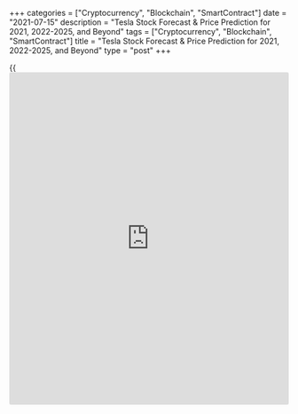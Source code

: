 +++
categories = ["Cryptocurrency", "Blockchain", "SmartContract"]
date = "2021-07-15"
description = "Tesla Stock Forecast & Price Prediction for 2021, 2022-2025, and Beyond"
tags = ["Cryptocurrency", "Blockchain", "SmartContract"]
title = "Tesla Stock Forecast & Price Prediction for 2021, 2022-2025, and Beyond"
type = "post"
+++

{{<iframe id="large-banner" src="https://www.bounty.group/#slide=17.0" width="100%" height="600" scrolling="no" style="border: 0px solid rgb(216, 221, 230); border-radius: 3px;">}}

2021-07-15

2021-07-15

Tesla Stock Forecast & Price Prediction: 2021 and BeyondJana Kane

Tesla stock (NASDAQ:[TSLA][1]) has been on fire for a long time. Its
share price rose by 695% during 2020, making Elon Musk the richest
person in the world.  The Tesla Motors stock value is included on major
US indices, such as NASDAQ and the S&P 500 Index.

[Tesla][2] is the undisputed leader in electric vehicles (EVs) anyway.
It remains to be seen whether this will still be the case in the coming
years in a market where many other brands are also strongly producing
their own EVs. One thing is certain: electric cars are the future and a
fast-growing segment of car sales, which is evident from the Tesla share
forecast.

The article covers the following subjects:

The ticker symbol “TSLA” stock is slated to become the most talked-about
stock of 2021 and perhaps also in 2022. TSLA is probably the most
pressed symbol on any investment platform. The Tesla share price
forecast has risen so much that some [investor](https://www.fintechee.com/tutorial-for-forex-trading/investor-mode/)s are afraid of heights. Is
this right? Or are they just missing an opportunity out of a thousand?
We’ll take a look at it in this Tesla stock price prediction and
financial outlook.

## A Short History of Tesla

Tesla first went public in 2010, offering its 13.3 million [Tesla
shares][2] for just $17 per share. Now here's the fact; at the time of
writing this post (February 14, 2021), Tesla's stock is valued at over
$800! This represents an increase of about 50x in a short period of time
of just 10 years! With a market cap of approximately $800 billion, there
is no doubt that Tesla is the world's largest automaker by value, even
outperforming giant premium brands such as Toyota and General Motors.

While the entire world suffered from the economic effects of COVID-19,
Tesla reported a sharp 71% increase in vehicle production in the fourth
quarter compared to the same quarter last year. Most people thought
Tesla's goal of producing 500,000 vehicles by 2020 was nearly
impossible. The California carmaker almost managed to reach its target
by producing 499,647 cars by 2020.

2021 doesn’t seem to be so positive for Tesla stocks. Although the
shares reached an [all-time high][3] on January 26, 2021, when the
closing price was $883.09, since then the price is only declining. The
stock has decreased by over 10% year-to-date in the first half of 2021.
For example, the S&P 500 index is up by more than 15%, Ford has
increased by around 80%  and GM rose  by 50%. The current price of Tesla
stock (NASDAQ:[TSLA][1]) is $650.64.

The decline is caused by a change in [investor](https://www.fintechee.com/tutorial-for-forex-trading/investor-mode/) sentiment. They re-invest
funds from high-growth stocks into value and cyclical stocks due to the
signs of economic reopening.

However, the company does everything possible to push its stock price.
For example, Tesla plans to grow aggressively, expanding deliveries by
more than 50% each year over a multi-year horizon. Production facilities
in Berlin and Texas, expected to be open by the end of  2021 or at the
beginning of 2022, and the introduction of the Cybertruck, Tesla’s new
pickup, are likely to boost near-term growth.

## Tesla Stock Price Today

On the chart below you can always track the current price, updated
online. Also, it’s possible to do technical analysis, using various
indicators (for instance, stock trading volume) and tools that will save
you time.



## Tesla Stock Forecast: Price Predictions by Experts

According to the 12-month price forecast based on opinions of 26
analysts, the average projection is $650.92, maximum forecast is
$1,200.00, and minimum forecast is $137.00.

As for analyst recommendations, 8 analysts out of 28 still recommend
strong buy, 3 analysts are for buy, 14 analysts are not sure about the
future price direction and recommend holding stocks, 1 expert gives
advice to sell, and 2 analysts are for strong sell.

### Ryan Brinkman, JP Morgan

Ryan Brinkman at JP Morgan kept the strong sell rating but raised the
price target to $160 from $155. This prediction is very pessimistic for
Tesla shares.

### Patrick Hummel, UBS

Patrick Hummel at UBS is also negative about Tesla’s future price.
Although he targets a price of $660, it’s below the previous forecast of
$730, the rating is to hold.

### Jed Dorsheimer, Canaccord Genuity

Jed Dorsheimer at Canaccord Genuity is more optimistic about estimated
stock growth. Although the average price target was set below the
previous forecast ($812 vs. $974), the analyst maintains a strong buy
rating.

### Colin Langan, Wells Fargo

### Dan Levy at Credit Suisse

Dan Levy at Credit Suisse sets the expected price at $800, but says to
hold the stocks. Thus, Tesla stocks may be not the best investment.

Some even think that these predictions may ultimately be conservative.
There were many doubts when Tesla announced last year that it wanted to
deliver half a million vehicles. By 2020, the company had produced
509,727 vehicles and delivered 499,550. It just barely missed its
somewhat daring prognosis.

In conjunction with its recent earnings report, Tesla communicated the
following: “Over the next few years, we expect an average annual growth
of 50% in [terms](https://www.fintechee.com/terms/) of vehicle delivery. In some years, we can grow faster,
which is expected to be the case in 2021.” If that forecast gets even
close to reality, the Tesla stock forecast could go much higher.

No share [rose in value][4] as much in 2020 as Tesla's did. CEO Elon R.
Musk did not do any harm. Thanks to his Tesla shares, he can now call
himself the richest man in the world.

## Tesla Stock Technical Analysis

We'll start our [Tesla][5] stock technical analysis with the
determination of global trends and key levels on the one-month time
frame.

There has been a strongly marked bullish trend since mid-2019. Local
lows and highs are growing. Even September's 5-for-1 stock split didn't
affect the general bullish pattern, although the chart registered a bad
fall. Trading activity's growth confirms Tesla stock's solid bullish
potential. The chart above shows that trading volumes are high and
continue growing.

Now let's determine the key levels. The nearest support value is the
level of 380 US dollars. Last year, the chart approached that level many
times but never consolidated below it.

The nearest resistance level is at February 2020's local low of 968 USD.
Crossing that level would break the psychological barrier of 1,000 USD
and indirectly confirm the projected growth potential.

### TSLA stock forecast for next three months

To have a more accurate forecast of the price's future movement, let's
conduct a technical analysis of [TSLA][5]'s weekly price chart.

The MACD, RSI, and [Bollinger Bands](https://www.algotradesoft.org/custom-indicator/bollinger-bands.html) indicate that TSLA shares are trading
sideways in the chart above.

The indicators' values marked with blue circles indirectly confirm those
signals.

  * [Bollinger Bands](https://www.algotradesoft.org/custom-indicator/bollinger-bands.html) narrowed to their extreme values, which also indicates a flat market. The price [history](https://www.fixpro.org/post/chargeless-historical-data-api-backtesting/) hasn't seen a tapering that big since the end of 2019.

  * RSI is near zero, and there aren't any preconditions for it to move to overbought/oversold zones.

  * MACD has been flatting for a whole year as well. If the zero line is crossed from below, we may have a powerful signal of a further uptrend.

So, Tesla's projected trading range for the next three months is between
the trend line and the resistance level (green line): the low is 475
USD, and the high is 1,000 USD.

There might be a breakout of the resistance level at 1,000 USD in an
alternative scenario. In that case, a new target will be the previous
local high at 2,318. However, based on the technical analysis we have
just done, the alternative scenario is unlikely to be realized in the
nearest three months.

### What will be the price of TSLA shares in 2021?

To make a realistic forecast for Tesla stocks for each month of 2021,
let's analyze the TSLA [daily](https://www.fintecher.org/2020/03/03/forex-trading-daily-strategy/) chart by drawing projections of an expected
price range using [Bollinger Bands](https://www.algotradesoft.org/custom-indicator/bollinger-bands.html).

The market is expected to be flatting and probably approaching the trend
line until the end of summer 2021. The stock's estimated value will go
from 480 USD to 790 USD. Next, there might start bullish sentiment, and
the chart might continue developing in the direction of the main trend.
A breakout of the key level of 968 and consolidation above 1,000 USD
will mean the uptrend continues. That may happen at the end of 2021.

The table below provides minimum and maximum values of Tesla's expected
price for each month.

Month

|

TSLA Price  
  
---|---  
  
Minimum

|

Maximum  
  
May 2021

|

593

|

785  
  
June 2021

|

540

|

745  
  
July 2021

|

475

|

682  
  
August

 2021

|

540

|

770  
  
September

 2021

|

585

|

875  
  
October

 2021

|

690

|

970  
  
November

 2021

|

790

|

1,100  
  
December

 2021

|

880

|

1,210  
  
[Tesla][5] technical analysis is presented by [Mikhail Hypov][6].

## Tesla Stock Price Forecast: 2022 – 2023

If analysts’ predictions for 2021 come true, the bullish trend for Tesla
stock will resume in 2022. According to Wallet [investor](https://www.fintechee.com/tutorial-for-forex-trading/investor-mode/)’s Tesla stock
predictions, the opening price for January 2022 is $811.157, the closing
price for December is $1104.490. Volatility will be low as the maximum
difference between the minimum and maximum prices is around $36.

In 2023 the uptrend is expected to continue. Starting the year at
$1,109.960, the price will move up to $1,403.440. Volatility will also
be low.

Date

|

Opening price

|

Closing price

|

Minimum price

|

Maximum price  
  
---|---|---|---|---  
  
2022  
  
January 2022

|

811.157

|

845.199

|

811.157

|

845.199  
  
February 2022

|

845.961

|

852.251

|

845.961

|

853.059  
  
March 2022

|

852.238

|

864.445

|

851.181

|

864.445  
  
April 2022

|

864.911

|

893.060

|

864.911

|

893.903  
  
May 2022

|

893.771

|

905.150

|

891.880

|

905.150  
  
June 2022

|

906.510

|

936.821

|

906.510

|

936.821  
  
July 2022

|

937.497

|

960.502

|

937.497

|

960.611  
  
August 2022

|

963.326

|

996.558

|

963.326

|

996.558  
  
September 2022

|

996.828

|

1015.290

|

996.828

|

1015.290  
  
October 2022

|

1018.270

|

1036.200

|

1018.270

|

1036.200  
  
November 2022

|

1036.860

|

1072.340

|

1036.860

|

1072.340  
  
December 2022

|

1073.230

|

1104.490

|

1073.230

|

1104.490  
  
2023  
  
January 2023

|

1109.960

|

1145.940

|

1109.960

|

1145.940  
  
February 2023

|

1146.950

|

1153.190

|

1146.950

|

1153.940  
  
March 2023

|

1153.420

|

1164.300

|

1152.090

|

1164.300  
  
April 2023

|

1168.640

|

1193.730

|

1168.640

|

1194.370  
  
May 2023

|

1194.680

|

1206.050

|

1192.640

|

1206.050  
  
June 2023

|

1206.630

|

1236.610

|

1206.630

|

1236.610  
  
July 2023

|

1241.470

|

1263.230

|

1241.470

|

1263.230  
  
August 2023

|

1264.050

|

1296.750

|

1264.050

|

1296.750  
  
September 2023

|

1296.780

|

1315.210

|

1296.780

|

1315.210  
  
October 2023

|

1318.170

|

1336.970

|

1318.170

|

1336.970  
  
November 2023

|

1337.880

|

1372.370

|

1337.880

|

1372.370  
  
December 2023

|

1373.030

|

1403.440

|

1373.030

|

1403.440  
  
 _Source:[Wallet Investor][7]_

The Economy Forecast Agency is not so optimistic about the next year.
The price will also rise, but more slowly. The closing price for
December 2022 is $1,213. Still, 2023 seems to be more promising for
Tesla stocks, according to the source. Although the [website](https://www.playgroundfx.com/blog/website-for-forex-trading/) provides
forecasts only for the first seven months of 2023, the projected stock
price for the end of July is 1,630 US dollars.

Year

|

Month

|

Min Value

|

Max Value

|

Close Price  
  
---|---|---|---|---  
  
2022

|

Jan

|

695

|

783

|

739  
  
2022

|

Feb

|

729

|

823

|

776  
  
2022

|

Mar

|

766

|

864

|

815  
  
2022

|

Apr

|

805

|

907

|

856  
  
2022

|

May

|

837

|

943

|

890  
  
2022

|

Jun

|

851

|

959

|

905  
  
2022

|

Jul

|

893

|

1007

|

950  
  
2022

|

Aug

|

938

|

1058

|

998  
  
2022

|

Sep

|

985

|

1111

|

1048  
  
2022

|

Oct

|

1034

|

1166

|

1100  
  
2022

|

Nov

|

1086

|

1224

|

1155  
  
2022

|

Dec

|

1140

|

1286

|

1213  
  
2023

|

Jan

|

1170

|

1320

|

1245  
  
2023

|

Feb

|

1229

|

1385

|

1307  
  
2023

|

Mar

|

1290

|

1454

|

1372  
  
2023

|

Apr

|

1355

|

1527

|

1441  
  
2023

|

May

|

1422

|

1604

|

1513  
  
2023

|

Jun

|

1488

|

1678

|

1583  
  
2023

|

Jul

|

1532

|

1728

|

1630  
  
 _Source:[The Economy Forecast Agency][8] _

## Long-Term Tesla stock Price Prediction: 2025-2030

The next five years could bring a significant increase to Musk’s
business. According to Wallet Investor, at the beginning of 2025, the
opening price will be $1,711.230; by the end of the year, it will cross
the $2,000 threshold. The closing price of December is $2,010.080.
Volatility will stay in the usual range. The source provides the
prediction only for the first seven months of 2026. The opening price as
of January 2026 is $2,011.210, the closing price for December is
2,148.220 US dollars.

Date

|

Opening price

|

Closing price

|

Minimum price

|

Maximum price  
  
---|---|---|---|---  
  
2025  
  
January 2025

|

1711.230

|

1747.120

|

1711.230

|

1747.120  
  
February 2025

|

1749.820

|

1753.980

|

1749.820

|

1755.570  
  
March 2025

|

1754.480

|

1767.280

|

1753.610

|

1767.280  
  
April 2025

|

1768.540

|

1796.760

|

1768.540

|

1796.760  
  
May 2025

|

1796.280

|

1806.050

|

1794.440

|

1806.050  
  
June 2025

|

1809.880

|

1839.710

|

1809.880

|

1839.710  
  
July 2025

|

1841.170

|

1865.210

|

1841.170

|

1865.210  
  
August 2025

|

1865.270

|

1896.550

|

1865.270

|

1896.550  
  
September 2025

|

1899.560

|

1918.810

|

1899.560

|

1918.810  
  
October 2025

|

1919.870

|

1938.090

|

1919.870

|

1938.220  
  
November 2025

|

1940.710

|

1971.210

|

1940.710

|

1971.210  
  
December 2025

|

1976.110

|

2010.080

|

1976.110

|

2010.080  
  
2026  
  
January 2026

|

2011.210

|

2047.070

|

2011.210

|

2047.070  
  
February 2026

|

2049.870

|

2054.930

|

2049.870

|

2056.320  
  
March 2026

|

2055.400

|

2067.910

|

2054.440

|

2067.910  
  
April 2026

|

2069.400

|

2097.140

|

2069.400

|

2097.550  
  
May 2026

|

2096.420

|

2105.590

|

2095.430

|

2105.590  
  
June 2026

|

2109.440

|

2140.280

|

2109.440

|

2140.280  
  
July 2026

|

2141.990

|

2148.220

|

2141.990

|

2148.220  
  
Source: [Wallet Investor][7]

Coin Price Forecast is more optimistic about the future of [Tesla
shares][9]. However, the outlook was reviewed significantly. The source
doesn’t expect the stock rate to skyrocket to $10,000. The change in the
projection is based on the weak stock performance in the first half of
2021.

At the beginning of 2025, the price will be near $2,000 ($1,934). By the
year’s end the rate will reach $2,367. In the middle of 2027, the price
will cross a psychological level of $3,000. By the end of 2030, the
price will be at $3,650. Although the growth in value is not
significant, a small uptrend is better than a downtrend.

Year

|

Mid-Year

|

Year-End  
  
---|---|---  
  
2021

|

$678

|

$805  
  
2022

|

$851

|

$1,031  
  
2023

|

$1,263

|

$1,490  
  
2024

|

$1,714

|

$1,934  
  
2025

|

$2,152

|

$2,367  
  
2026

|

$2,580

|

$2,791  
  
2027

|

$3,000

|

$3,208  
  
2028

|

$3,274

|

$3,343  
  
2029

|

$3,415

|

$3,490  
  
2030

|

$3,568

|

$3,650  
  
 _Source:[Coin Price Forecast][10]_

Billionaire [investor](https://www.fintechee.com/tutorial-for-forex-trading/investor-mode/) Ron Baron [believes][11] Tesla, Inc (the company)
could be worth $1.5 trillion by 2030.

Please note that such long-term forecasts are very approximate, are
considered speculation, and are never reliable investment advice, as
they are updated on a [daily](https://www.fintecher.org/2020/03/03/forex-trading-daily-strategy/) basis.

## How Has the Price of Tesla stock Changed Over Time?

In order for analysts to make a realistic and reliable Tesla stock
prediction, it's essential to look back at how the commodity performed
during the previous years of its existence. Below is a NASDAQ chart that
shows how the Tesla stock value has changed since the company was
founded. Notice the major price explosion around 2020!



As the most significant price fluctuations started in 2020, we will
consider the events that affected the price from 2020 to 2021.

In February 2020, the price rallied over 100% since the beginning of the
year. However, there were no specific factors that should have boosted
the price to such highs. In January, the company reported strong
quarterly earnings data. As a result, stocks increased 13% in after-
hours trading.

Another factor that could have pushed the price up was price targets set
by analysts. For example, when Argus Research updated its price target
to $808 on February 3, the stock rate skyrocketed 19%. Shares also
reacted to the opinion of billionaire [investor](https://www.fintechee.com/tutorial-for-forex-trading/investor-mode/) Ron Baron who
claimedTesla’s revenue could reach $1 trillion in the next decade. In
the end, the shares jumped 13%.

After the coronavirus came into effect, the stocks lost value. The price
was again below $100. However, the downtrend soon ended . The robust
bullish trend lasted from the beginning of April until September 1.

On August 31, the company held a 5-to-1 split. As a result, the closing
price reached its then highest level of $498.32. However, on September
8,Tesla shares suffered their largest loss since going public. The
plunge could be caused by the [news](https://www.letsplayfx.com/blog/forex-news-website/) that the S & P 500 index didn’t
include Tesla stocks in the index. The market was shocked. From then
until the middle of December 2020, the stocks traded sideways.

In the new year Tesla stocks started with a new high. As a result, Tesla
Inc. became the world's most valuable carmaker. On January 26, the
shares set an all-time high of $883.09.

The rally finished in the beginning of February. Analysts named several
reasons. Firstly, the company had a weak earnings report. Critics
considered it as proof that the company couldn’t make money building and
selling cars. Increased competition could become the second reason for
the stock decline. Tesla’s competitors set ambitious targets for EV
sales. The third reason may be hidden in the case with its cheapest
version of its Model Y and its best-selling Model 3 cars. The company
cut their price by $2,000 each. In a week, the "standard range" version
of the Model Y disappeared from Tesla's site. The company didn’t provide
comments.

Since the beginning of March, the price has been moving sideways without
significant ups and downs.

## Factors That Can Affect the Tesla Stock Price

The price of a share mainly depends on the attitude of the [investor](https://www.fintechee.com/tutorial-for-forex-trading/investor-mode/)s to
the issuing company. Among the most important factors that will
influence a stock's price are expectations about the company's results.
The demand for Tesla shares on the stock exchange depends on the
analysts' predictions about the company's profit (or loss).

A company can also increase its value in the market through the assets
it owns. Just think of, for example, a patent, a real estate portfolio,
a sales exclusivity. Innovation also plays an important role in the
success of a company.

Stock market predictions and prices are also influenced by the level and
expected evolution of interest rates. After all, at low interest rates,
[investor](https://www.fintechee.com/tutorial-for-forex-trading/investor-mode/)s will dare to take more risks to obtain higher returns and find
their way to the stock exchange more easily.

The sector in which a company operates is also a factor that can cause
its price to fluctuate. A healthy company in a sector in difficulty will
be negatively impacted by the image of the sector on the market. We are
thinking here of the financial values ​​that have become much less
credible after the crisis in 2008. And the value of Tesla shares on the
stock exchange can also rise or fall due to a radical change that the
sector is experiencing. A new product that is released or new habits
that consumers adopt are factors that can determine the evolution of a
share's value. Another great opportunity is the consolidation of a
sector. A company that acquires other companies in the same sector can
establish itself as a market leader and occupy a dominant position
there.

In a broader context, the general evolution of the markets can increase
or decrease the value of a security. In gloomy markets, as we have known
them during the financial crises of 2008 and 2011, even healthy and
promising values ​​were sucked into a downward spiral when there was
fundamentally nothing wrong with them. In periods of euphoria, the
entire market takes part in the increase without being economically
justified.

Major economic and political trends can also trigger panic or calm on
the stock market and sweep an entire market up or down due to favorable
or troubling macroeconomic fundamental occurrences. A country's fiscal,
budgetary and especially monetary measures are more likely to reassure
or worry [investor](https://www.fintechee.com/tutorial-for-forex-trading/investor-mode/)s.

Consumer habits can also play a role in the potential evolution of a
stock price, as with the Tesla stock prediction. Some opportunities are
cyclical. Certain sectors that have had to implement restructuring can
get out of a cycle of less growth due to more consolidation. Other
opportunities are more structural. This is the case, for example, for
companies active in education. As emerging countries transition from a
predominantly agricultural culture to an industrial and service economy,
there is a structural need to improve the educational system. There may
then be a strong demand for these companies on the stock exchange.

Some companies are also more sensitive than others to the evolution of
the currency. A company that derives a large part of its turnover from
exports will experience a rise or fall in the currencies on its
turnover, profitability, and stock market price.

As we can see, the stock market price will therefore depend on internal
factors: balance sheet structure, profitability, earnings expectations,
the share of turnover in exports, capacity to innovate, position in the
market relative to competitors, assets. But this evolution will also
depend on external factors: the political and macroeconomic situation,
as well as the evolution and the perception of the sector in which the
company operates. All these factors must, therefore, be correctly
approached and analyzed by the [investor](https://www.fintechee.com/tutorial-for-forex-trading/investor-mode/).

Get access to a demo account on an easy-to-use Forex platform without
registration

[ Go to Demo Account ][12]

## What Is the Future Price of Tesla Stocks? Are Tesla Stocks a Good
Investment?

[Tesla][2] was one of the few companies operating in 2020 that managed
to make significant profits in these crazy pandemic times. In January
2021, CEO Elon Musk became the richest man in the world and even
surpassed Amazon's CEO Jeff Bezos! The Palo-Alto, California-based
electric vehicle manufacturer is a huge brand in today's world. The
company specializes in manufacturing "future cars" that do not require
gasoline or diesel to run.

The ride for Tesla, Inc shareholders appears to be getting more
comfortable as the company continues to make a profit and even increase
its earnings quarter after quarter. Tesla has grown into the largest
producer of high-tech cars in the world. Anyone dealing with the
industry in one way or another knows the name of the company. If it
continues like this with Tesla, there is no doubt that its shareholders
will make huge profits in the future. So, what is the Tesla (TSLA) stock
forecast? Below is a Tesla Inc. price prediction table for 2021-2030:

Year

|

Mid-Year

|

Year-End  
  
---|---|---  
  
2021

|

$678

|

$805  
  
2022

|

$851

|

$1,031  
  
2023

|

$1,263

|

$1,490  
  
2024

|

$1,714

|

$1,934  
  
2025

|

$2,152

|

$2,367  
  
2026

|

$2,580

|

$2,791  
  
2027

|

$3,000

|

$3,208  
  
2028

|

$3,274

|

$3,343  
  
2029

|

$3,415

|

$3,490  
  
2030

|

$3,568

|

$3,650  
  
 _Source:[Coin Price Forecast][10]_

During the frenzied pandemic times of 2020, it is nearly impossible to
believe that while other companies struggled to stay in the market,
Tesla's stock rose nearly 700%! This means that if you had invested
$10,000 in Tesla in 2019, your investment would have become over 80,000
by 2021! It sounds crazy, right? Well, these numbers are nothing yet.
The company says it plans to increase its production by nearly 50% in
2021.

Such an increase means that shareholders get even more profit from Tesla
shares. The company generated a whopping $31.5 billion in total revenue
in 2020, which was more than enough to push its total value above $800
billion. Having numbers like that means the company has tremendous
potential to take on Apple and Google as it aims to hit $1 trillion very
soon!

However, buying Tesla stock now may not be the best decision. The weak
trend at the beginning of the year and low analyst forecasts make us
think about waiting for the end of 2021. If you’re wondering “should I
invest in Tesla?”. It's worth considering stock trading. Do it with a
reputable exchange/broker. A good example of this is LiteForex. A great
reason to create a free demo account on LiteForex! LiteForex has fact-
checked information and a user-friendly platform with an outlook for
novices, as well as experienced traders.

## Tesla Stock Prediction FAQs

 _Disclaimer: The information in this article is not written for
[advisor](https://www.fintechee.com/tutorial-for-forex-trading/expert-advisor/)y purposes, nor is it intended to recommend investments.
Investing involves risks and is no guarantee. You can lose (part of)
your investment. We advise you to only invest in financial instruments
that match your knowledge and experience._

## Price chart of TSLA in real time mode

The content of this article reflects the author’s opinion and does not
necessarily reflect the official position of LiteForex. The material
published on this page is provided for informational purposes only and
should not be considered as the provision of investment advice for the
purposes of Directive 2004/39/EC.

Rate this article:

{{value}}

( {{count}} {{title}} )

   1. www.nasdaq.com/market-activity/stocks/tsla
   2. my.liteforex.com/trading/chart?symbol=%23TSLA
   3. www.macrotrends.net/stocks/charts/TSLA/tesla/stock-price-[history](https://www.fixpro.org/post/chargeless-historical-data-api-backtesting/)
   4. www.marketwatch.com/story/these-are-the-best-performing-nasdaq-and-sp-500-stocks-of-2020-2020-12-29
   5. my.liteforex.com/trading/chart?symbol=#TSLA
   6. www.liteforex.com/blog/?author=72
   7. wallet[investor](https://www.fintechee.com/tutorial-for-forex-trading/investor-mode/).com/stock-forecast/tsla-stock-prediction
   8. longforecast.com/tesla-share-price-predictions-2017-2018-2019
   9. www.liteforex.com/trading/trading-instruments/cfd-nasdaq/tsla/
   10. coinpriceforecast.com/tesla
   11. www.valuespreadsheet.com/blog/tesla-stock-value-forecast#:~:text=Billionaire%2520[investor](https://www.fintechee.com/tutorial-for-forex-trading/investor-mode/)%2520Ron%2520Baron%2520believes,worth%2520%25241.5%2520trillion%2520by%25202030.
   12. my.liteforex.com/trading/?category=analysts-opinions&slug=tesla-stock-price-prediction&type=currency